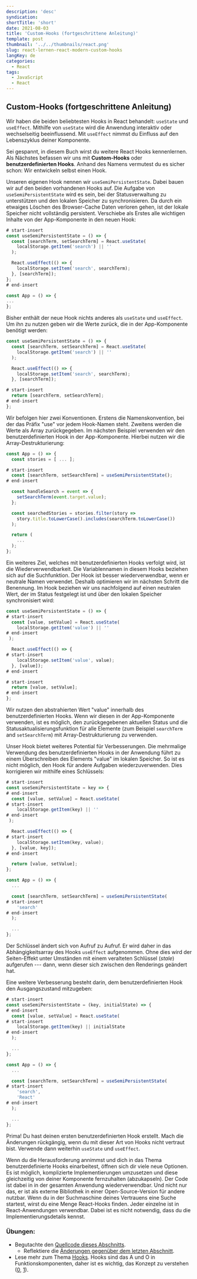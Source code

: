 ```yaml
---
description: 'desc'
syndication:
shortTitle: 'short'
date: 2021-08-03
title: 'Custom-Hooks (fortgeschrittene Anleitung)'
template: post
thumbnail: '../../thumbnails/react.png'
slug: react-lernen-react-modern-custom-hooks
langKey: de
categories:
  - React
tags:
  - JavaScript
  - React
---
```


## Custom-Hooks (fortgeschrittene Anleitung)

Wir haben die beiden beliebtesten Hooks in React behandelt: `useState` und `useEffect`. Mithilfe von `useState` wird die Anwendung interaktiv oder wechselseitig beeinflussend. Mit `useEffect` nimmst du Einfluss auf den Lebenszyklus deiner Komponente.

Sei gespannt, in diesem Buch wirst du weitere React Hooks kennenlernen. Als Nächstes befassen wir uns mit **Custom-Hooks** oder **benutzerdefinierten Hooks**. Anhand des Namens vermutest du es sicher schon: Wir entwickeln selbst einen Hook.

Unseren eigenen Hook nennen wir `useSemiPersistentState`. Dabei bauen wir auf den beiden vorhandenen Hooks auf. Die Aufgabe von `useSemiPersistentState` wird es sein, bei der Statusverwaltung zu unterstützen und den lokalen Speicher zu synchronisieren. Da durch ein etwaiges Löschen des Browser-Cache Daten verloren gehen, ist der lokale Speicher nicht vollständig persistent. Verschiebe als Erstes alle wichtigen Inhalte von der App-Komponente in den neuen Hook:

```js
# start-insert
const useSemiPersistentState = () => {
  const [searchTerm, setSearchTerm] = React.useState(
    localStorage.getItem('search') || ''
  );

  React.useEffect(() => {
    localStorage.setItem('search', searchTerm);
  }, [searchTerm]);
};
# end-insert

const App = () => {
...
};
```

Bisher enthält der neue Hook nichts anderes als `useState` und `useEffect`. Um ihn zu nutzen geben wir die Werte zurück, die in der App-Komponente benötigt werden:

```js
const useSemiPersistentState = () => {
  const [searchTerm, setSearchTerm] = React.useState(
    localStorage.getItem('search') || ''
  );

  React.useEffect(() => {
    localStorage.setItem('search', searchTerm);
  }, [searchTerm]);

# start-insert
  return [searchTerm, setSearchTerm];
# end-insert
};
```

Wir befolgen hier zwei Konventionen. Erstens die Namenskonvention, bei der das Präfix "use" vor jedem Hook-Namen steht. Zweitens werden die Werte als Array zurückgegeben. Im nächsten Beispiel verwenden wir den benutzerdefinierten Hook in der App-Komponente. Hierbei nutzen wir die Array-Destrukturierung:

```js
const App = () => {
  const stories = [ ... ];

# start-insert
  const [searchTerm, setSearchTerm] = useSemiPersistentState();
# end-insert

  const handleSearch = event => {
    setSearchTerm(event.target.value);
  };

  const searchedStories = stories.filter(story =>
    story.title.toLowerCase().includes(searchTerm.toLowerCase())
  );

  return (
    ...
  );
};
```

Ein weiteres Ziel, welches mit benutzerdefinierten Hooks verfolgt wird, ist die Wiederverwendbarkeit. Die Variablennamen in diesem Hooks beziehen sich auf die Suchfunktion. Der Hook ist besser wiederverwendbar, wenn er neutrale Namen verwendet. Deshalb optimieren wir im nächsten Schritt die Benennung. Im Hook beziehen wir uns nachfolgend auf einen neutralen Wert, der im Status festgelegt ist und über den lokalen Speicher synchronisiert wird:

```js
const useSemiPersistentState = () => {
# start-insert
  const [value, setValue] = React.useState(
    localStorage.getItem('value') || ''
# end-insert
 );

  React.useEffect(() => {
# start-insert
    localStorage.setItem('value', value);
  }, [value]);
# end-insert

# start-insert
  return [value, setValue];
# end-insert
};
```

Wir nutzen den abstrahierten Wert "value" innerhalb des benutzerdefinierten Hooks. Wenn wir diesen in der App-Komponente verwenden, ist es möglich, den zurückgegebenen aktuellen Status und die Statusaktualisierungsfunktion für alle Elemente (zum Beispiel `searchTerm` and `setSearchTerm`) mit Array-Destrukturierung zu verwenden.

Unser Hook bietet weiteres Potential für Verbesserungen. Die mehrmalige Verwendung des benutzerdefinierten Hooks in der Anwendung führt zu einem Überschreiben des Elements "value" im lokalen Speicher. So ist es nicht möglich, den Hook für andere Aufgaben wiederzuverwenden. Dies korrigieren wir mithilfe eines Schlüssels:

```js
# start-insert
const useSemiPersistentState = key => {
# end-insert
  const [value, setValue] = React.useState(
# start-insert
    localStorage.getItem(key) || ''
# end-insert
 );

  React.useEffect(() => {
# start-insert
    localStorage.setItem(key, value);
  }, [value, key]);
# end-insert

  return [value, setValue];
};

const App = () => {
  ...

  const [searchTerm, setSearchTerm] = useSemiPersistentState(
# start-insert
    'search'
# end-insert
  );

  ...
};
```

Der Schlüssel ändert sich von Aufruf zu Aufruf. Er wird daher in das Abhängigkeitsarray des Hooks `useEffect` aufgenommen. Ohne dies wird der Seiten-Effekt unter Umständen mit einem veralteten Schlüssel (*stale*) aufgerufen --- dann, wenn dieser sich zwischen den Renderings geändert hat.

Eine weitere Verbesserung besteht darin, dem benutzerdefinierten Hook den Ausgangszustand mitzugeben:

```js
# start-insert
const useSemiPersistentState = (key, initialState) => {
# end-insert
  const [value, setValue] = React.useState(
# start-insert
    localStorage.getItem(key) || initialState
# end-insert
  );

  ...
};

const App = () => {
  ...

  const [searchTerm, setSearchTerm] = useSemiPersistentState(
# start-insert
    'search',
    'React'
# end-insert
  );

  ...
};
```

Prima! Du hast deinen ersten benutzerdefinierten Hook erstellt. Mach die Änderungen rückgängig, wenn du mit dieser Art von Hooks nicht vertraut bist. Verwende dann weiterhin `useState` und `useEffect`.

Wenn du die Herausforderung annimmst und dich in das Thema benutzerdefinierte Hooks einarbeitest, öffnen sich dir viele neue Optionen. Es ist möglich, komplizierte Implementierungen umzusetzen und diese gleichzeitig von deiner Komponente fernzuhalten (abzukapseln). Der Code ist dabei in in der gesamten Anwendung wiederverwendbar. Und nicht nur das, er ist als externe Bibliothek in einer Open-Source-Version für andere nutzbar. Wenn du in der Suchmaschine deines Vertrauens eine Suche startest, wirst du eine Menge React-Hooks finden. Jeder einzelne ist in React-Anwendungen verwendbar. Dabei ist es nicht notwendig, dass du die Implementierungsdetails kennst.

### Übungen:

* Begutachte den [Quellcode dieses Abschnitts](https://codesandbox.io/s/github/the-road-to-learn-react/hacker-stories/tree/hs/React-Custom-Hooks).
  * Reflektiere die [Änderungen gegenüber dem letzten Abschnitt](https://github.com/the-road-to-learn-react/hacker-stories/compare/hs/React-Side-Effects...hs/React-Custom-Hooks?expand=1).
* Lese mehr zum Thema [Hooks](https://www.robinwieruch.de/react-hooks). Hooks sind das A und O in Funktionskomponenten, daher ist es wichtig, das Konzept zu verstehen ([0](https://de.reactjs.org/docs/hooks-overview.html), [1](https://de.reactjs.org/docs/hooks-custom.html)).
<img src="https://vg02.met.vgwort.de/na/6d8967b1717f4621ba18b334025fc947" width="1" height="1" alt="">
